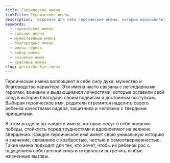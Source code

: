 ```yaml
---
title: Героические имена
linkTitle: Героические имена
description: 'Откройте для себя героические имена, которые вдохновляют силой, мужеством и благородством. Выберите имя, которое будет напоминать о великих подвигах и героических качествах.'
keywords:
  - героические имена
  - сильные имена
  - мужественные имена
  - благородные имена
  - имена героев
  - выбор имени
  - значение имен
  - красивые имена
slug: geroicheskie-imena
---
```


Героические имена воплощают в себе силу духа, мужество и благородство характера. Эти имена часто связаны с легендарными героями, воинами и выдающимися личностями, которые оставили свой след в истории благодаря своим подвигам и достойным поступкам. Выбирая героическое имя, родители стремятся наделить своего ребенка качествами лидера, защитника и человека с твердыми принципами.

В этом разделе вы найдете имена, которые несут в себе энергию победы, стойкость перед трудностями и вдохновляют на великие свершения. Каждое героическое имя имеет свою уникальную историю и значение, связанное с храбростью, честью и самоотверженностью. Такие имена подходят для тех, кто хочет, чтобы их ребенок рос с ощущением собственной силы и готовности встретить любые жизненные вызовы.
